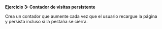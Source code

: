 <strong>Ejercicio 3: Contador de visitas persistente</strong>

Crea un contador que aumente cada vez que el usuario recargue la página y persista incluso si la pestaña se cierra.